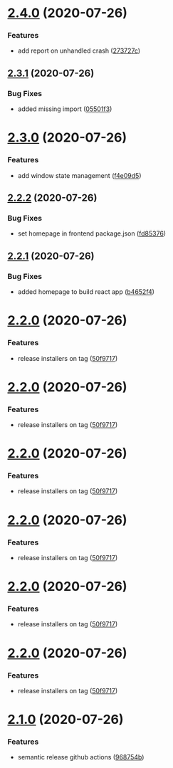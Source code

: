 # [2.4.0](https://github.com/acouvreur/electron-embedded/compare/v2.3.1...v2.4.0) (2020-07-26)


### Features

* add report on unhandled crash ([273727c](https://github.com/acouvreur/electron-embedded/commit/273727c8cbe046e8c2948095f5090acdfc338f7b))

## [2.3.1](https://github.com/acouvreur/electron-embedded/compare/v2.3.0...v2.3.1) (2020-07-26)


### Bug Fixes

* added missing import ([05501f3](https://github.com/acouvreur/electron-embedded/commit/05501f3209695a61bdc48a1687d054965e19aa56))

# [2.3.0](https://github.com/acouvreur/electron-embedded/compare/v2.2.2...v2.3.0) (2020-07-26)


### Features

* add window state management ([f4e09d5](https://github.com/acouvreur/electron-embedded/commit/f4e09d50d5130cb8ba0e6c083c8ece343659cc02))

## [2.2.2](https://github.com/acouvreur/electron-embedded/compare/v2.2.1...v2.2.2) (2020-07-26)


### Bug Fixes

* set homepage in frontend package.json ([fd85376](https://github.com/acouvreur/electron-embedded/commit/fd85376f4bd825fa3b1e60e8d07f1020f526261f))

## [2.2.1](https://github.com/acouvreur/electron-embedded/compare/v2.2.0...v2.2.1) (2020-07-26)


### Bug Fixes

* added homepage to build react app ([b4652f4](https://github.com/acouvreur/electron-embedded/commit/b4652f45cfb14207ed2dd04db9852d5ad99a140f))

# [2.2.0](https://github.com/acouvreur/electron-embedded/compare/v2.1.0...v2.2.0) (2020-07-26)


### Features

* release installers on tag ([50f9717](https://github.com/acouvreur/electron-embedded/commit/50f9717777cc645dcbf8ab9865ea2d14ee4fff21))

# [2.2.0](https://github.com/acouvreur/electron-embedded/compare/v2.1.0...v2.2.0) (2020-07-26)


### Features

* release installers on tag ([50f9717](https://github.com/acouvreur/electron-embedded/commit/50f9717777cc645dcbf8ab9865ea2d14ee4fff21))

# [2.2.0](https://github.com/acouvreur/electron-embedded/compare/v2.1.0...v2.2.0) (2020-07-26)


### Features

* release installers on tag ([50f9717](https://github.com/acouvreur/electron-embedded/commit/50f9717777cc645dcbf8ab9865ea2d14ee4fff21))

# [2.2.0](https://github.com/acouvreur/electron-embedded/compare/v2.1.0...v2.2.0) (2020-07-26)


### Features

* release installers on tag ([50f9717](https://github.com/acouvreur/electron-embedded/commit/50f9717777cc645dcbf8ab9865ea2d14ee4fff21))

# [2.2.0](https://github.com/acouvreur/electron-embedded/compare/v2.1.0...v2.2.0) (2020-07-26)


### Features

* release installers on tag ([50f9717](https://github.com/acouvreur/electron-embedded/commit/50f9717777cc645dcbf8ab9865ea2d14ee4fff21))

# [2.2.0](https://github.com/acouvreur/electron-embedded/compare/v2.1.0...v2.2.0) (2020-07-26)


### Features

* release installers on tag ([50f9717](https://github.com/acouvreur/electron-embedded/commit/50f9717777cc645dcbf8ab9865ea2d14ee4fff21))

# [2.1.0](https://github.com/acouvreur/electron-embedded/compare/v2.0.0...v2.1.0) (2020-07-26)


### Features

* semantic release github actions ([968754b](https://github.com/acouvreur/electron-embedded/commit/968754ba6653bd2b0c7b86f83a8e7e1fd53fcdd3))

